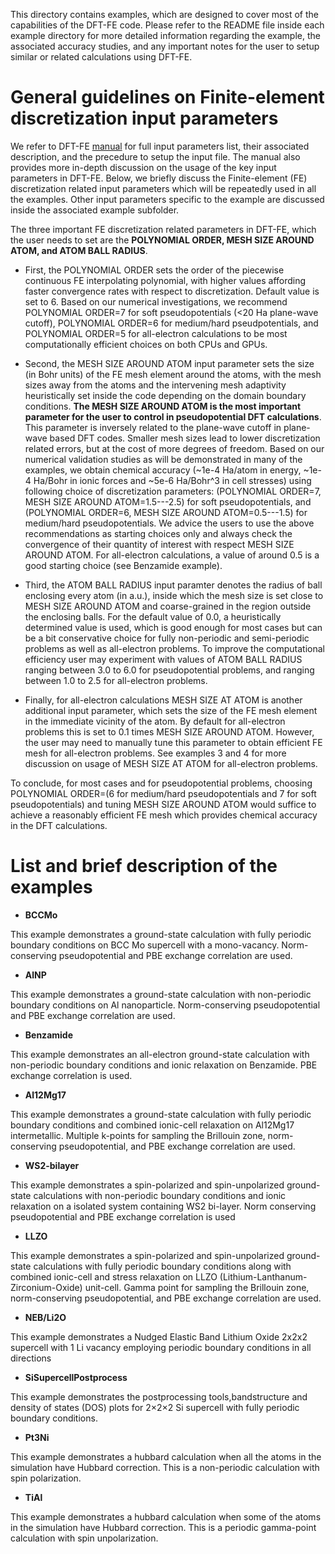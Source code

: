 This directory contains examples, which are designed to cover most of the capabilities of the DFT-FE code. Please refer to the README file inside each example directory for more detailed information regarding the example, the associated accuracy studies, and any important notes for the user to setup similar or related calculations using DFT-FE.

General guidelines on Finite-element discretization input parameters
============================================================================
We refer to DFT-FE [manual](https://github.com/dftfeDevelopers/dftfe/blob/manual/manual-develop.pdf) for full input parameters list, their associated description, and the precedure to setup the input file. The manual also provides more in-depth discussion on the usage of the key input parameters in DFT-FE. Below, we briefly discuss the Finite-element (FE) discretization related input parameters which will be repeatedly used in all the examples. Other input parameters specific to the example are discussed inside the associated example subfolder.

The three important FE discretization related parameters in DFT-FE, which the user needs to set are the **POLYNOMIAL ORDER, MESH SIZE AROUND ATOM, and ATOM BALL RADIUS**.

* First, the POLYNOMIAL ORDER sets the order of the piecewise continuous FE interpolating polynomial, with higher values affording faster convergence rates with respect to discretization. Default value is set to 6. Based on our numerical investigations, we recommend POLYNOMIAL ORDER=7 for soft pseudopotentials (<20 Ha plane-wave cutoff), POLYNOMIAL ORDER=6 for medium/hard pseudpotentials, and POLYNOMIAL ORDER=5 for all-electron calculations to be most computationally efficient choices on both CPUs and GPUs.

* Second, the MESH SIZE AROUND ATOM input parameter sets the size (in Bohr units) of the FE mesh element around the atoms, with the mesh sizes away from the atoms and the intervening mesh adaptivity heuristically set inside the code depending on the domain boundary conditions. **The MESH SIZE AROUND ATOM is the most important parameter for the user to control in pseudopotential DFT calculations**. This parameter is inversely related to the plane-wave cutoff in plane-wave based DFT codes. Smaller mesh sizes lead to lower discretization related errors, but at the cost of more degrees of freedom. Based on our numerical validation studies as will be demonstrated in many of the examples, we obtain chemical accuracy (~1e-4 Ha/atom in energy, ~1e-4 Ha/Bohr in ionic forces and ~5e-6 Ha/Bohr^3 in cell stresses) using following choice of discretization parameters: (POLYNOMIAL ORDER=7, MESH SIZE AROUND ATOM=1.5---2.5) for soft pseudopotentials, and (POLYNOMIAL ORDER=6, MESH SIZE AROUND ATOM=0.5---1.5) for medium/hard pseudopotentials. We advice the users to use the above recommendations as starting choices only and always check the convergence of their quantity of interest with respect MESH SIZE AROUND ATOM. For all-electron calculations, a value of around 0.5 is a good starting choice (see Benzamide example). 

* Third, the ATOM BALL RADIUS input paramter denotes the radius of ball enclosing every atom (in a.u.), inside which the mesh size is set close to MESH SIZE AROUND ATOM and coarse-grained in the region outside the enclosing balls. For the default value of 0.0, a heuristically determined value is used, which is good enough for most cases but can be a bit conservative choice for fully non-periodic and semi-periodic problems as well as all-electron problems. To improve the computational efficiency user may experiment with values of ATOM BALL RADIUS ranging between 3.0 to 6.0 for pseudopotential problems, and ranging between 1.0 to 2.5 for all-electron problems.

* Finally, for all-electron calculations MESH SIZE AT ATOM is another additional input parameter, which sets the size of the FE mesh element in the immediate vicinity of the atom. By default for all-electron problems this is set to 0.1 times MESH SIZE AROUND ATOM. However, the user may need to manually tune this parameter to obtain efficient FE mesh for all-electron problems. See examples 3 and 4 for more discussion on usage of MESH SIZE AT ATOM for all-electron problems.

To conclude, for most cases and for pseudopotential problems, choosing POLYNOMIAL ORDER=(6 for medium/hard pseudopotentials and 7 for soft pseudopotentials) and tuning MESH SIZE AROUND ATOM would suffice to achieve a reasonably efficient FE mesh which provides chemical accuracy in the DFT calculations.

List and brief description of the examples
==========================================
* **BCCMo**

This example demonstrates a ground-state calculation with fully periodic boundary conditions on BCC Mo supercell with a mono-vacancy. Norm-conserving pseudopotential and PBE exchange correlation are used.

* **AlNP** 

This example demonstrates a ground-state calculation with non-periodic boundary conditions on Al nanoparticle. Norm-conserving pseudopotential and PBE exchange correlation are used.

* **Benzamide** 

This example demonstrates an all-electron ground-state calculation with non-periodic boundary conditions and ionic relaxation on Benzamide. PBE exchange correlation is used.

* **Al12Mg17**

This example demonstrates a ground-state calculation with fully periodic boundary conditions and combined ionic-cell relaxation on Al12Mg17 intermetallic. Multiple k-points for sampling the Brillouin zone, norm-conserving pseudopotential, and PBE exchange correlation are used.

* **WS2-bilayer**

This example demonstrates a spin-polarized and spin-unpolarized ground-state calculations with non-periodic boundary conditions and ionic relaxation on a isolated system containing WS2 bi-layer. Norm conserving pseudopotential and PBE exchange correlation is used

* **LLZO** 

This example demonstrates a spin-polarized and spin-unpolarized ground-state calculations with fully periodic boundary conditions along with combined ionic-cell and stress relaxation on LLZO (Lithium-Lanthanum-Zirconium-Oxide) unit-cell. Gamma point for sampling the Brillouin zone, norm-conserving pseudopotential, and PBE exchange correlation are used.

* **NEB/Li2O**

This example demonstrates a Nudged Elastic Band Lithium Oxide 2x2x2 supercell with 1 Li vacancy employing periodic boundary conditions in all directions


* **SiSupercellPostprocess**
  
This example demonstrates the postprocessing tools,bandstructure and density of states (DOS) plots for 2&times;2&times;2 Si supercell with fully periodic boundary conditions.


* **Pt3Ni**

This example demonstrates a hubbard calculation when all the atoms in the simulation have Hubbard correction. This is a non-periodic calculation with spin polarization.

* **TiAl** 

This example demonstrates a hubbard calculation when some of the atoms in the simulation have Hubbard correction. This is a periodic gamma-point calculation with spin unpolarization.
